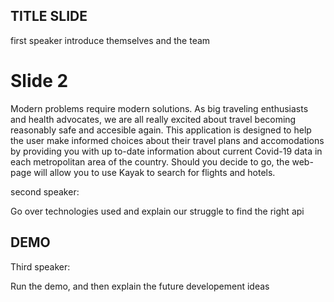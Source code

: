 ## TITLE SLIDE
first speaker introduce themselves and the team

# Slide 2

Modern problems require modern solutions. As big traveling enthusiasts and health advocates, we are all really excited about travel becoming reasonably safe and accesible again. This application is designed to help the user make informed choices about their travel plans and accomodations by providing you with up to-date information about current Covid-19 data in each metropolitan area of the country. Should you decide to go, the web-page will allow you to use Kayak to search for flights and hotels.

second speaker:

Go over technologies used and explain our struggle to find the right api

## DEMO

Third speaker:

Run the demo, and then explain the future developement ideas